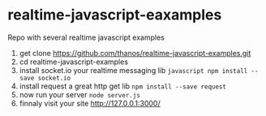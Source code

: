 realtime-javascript-eaxamples
=============================

Repo with several realtime javascript examples

1. get clone https://github.com/thanos/realtime-javascript-examples.git
2. cd realtime-javascript-examples
3. install socket.io your realtime messaging lib  ```javascript npm install --save socket.io```
4. install request a great http get lib  ```npm install --save request```
5. now run your server ```node server.js```
6. finnaly visit your site http://127.0.0.1:3000/
